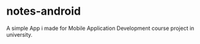 # notes-android
A simple App i made for Mobile Application Development course project in university.
